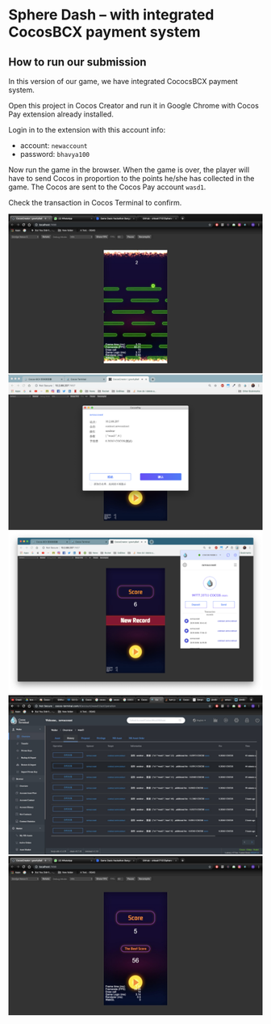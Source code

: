 # Sphere Dash – with integrated CocosBCX payment system
## How to run our submission
In this version of our game, we have integrated CococsBCX payment system.

Open this project in Cocos Creator and run it in Google Chrome with Cocos Pay extension already installed.

Login in to the extension with this account info: 
* account: `newaccount`
* password: `bhavya100`

Now run the game in the browser. When the game is over, the player will have to send Cocos in proportion to the points he/she has collected in the game. The Cocos are sent to the Cocos Pay account `wasd1`. 

Check the transaction in Cocos Terminal to confirm.

![Gameplay](/images/Image-1.jpeg)
![Payment](/images/Image-2.png)
![Cocos Pay extension](/images/Image-3.png)
![Cocos Terminal](/images/Image-4.jpeg)
![Gameover](/images/Image-5.jpeg)
